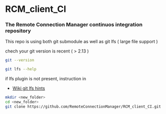 # RCM_client_CI

### The Remote Connection Manager continuos integration  repository

This repo is using both git submodule as well as git lfs ( large file support )

chech your git version is recent ( > 2.13 )


```sh
git --version
```

```sh
git lfs --help
```
if lfs plugin is not present, instruction in 

* [Wiki git lfs hints](https://github.com/RemoteConnectionManager/RCM_client_CI/wiki/git-lfs)

```sh
mkdir <new_folder>
cd <new_folder>
git clone https://github.com/RemoteConnectionManager/RCM_client_CI.git
```

